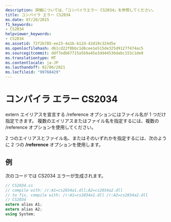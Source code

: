 ```yaml
---
description: 詳細については、「コンパイラエラー CS2034」を参照してください。
title: コンパイラ エラー CS2034
ms.date: 07/20/2015
f1_keywords:
- CS2034
helpviewer_keywords:
- CS2034
ms.assetid: 72f2b785-ee23-4a1b-b12d-42d19c324d5e
ms.openlocfilehash: d61cd22f0bbc1d6cee1e515de325d9127f474ac5
ms.sourcegitcommit: ddf7edb67715a5b9a45e3dd44536dabc153c1de0
ms.translationtype: MT
ms.contentlocale: ja-JP
ms.lasthandoff: 02/06/2021
ms.locfileid: "99768429"
---
```

# <a name="compiler-error-cs2034"></a>コンパイラ エラー CS2034

extern エイリアスを宣言する /reference オプションにはファイル名が 1 つだけ指定できます。 複数のエイリアスまたはファイル名を指定するには、複数の /reference オプションを使用してください。  
  
 2 つのエイリアスとファイル名、またはそのいずれかを指定するには、次のように 2 つの **/reference** オプションを使用します。  
  
## <a name="example"></a>例  

 次のコードでは CS2034 エラーが生成されます。  
  
```csharp  
// CS2034.cs  
// compile with: /r:A1=cs2034a1.dll;A2=cs2034a2.dll  
// to fix, compile with: /r:A1=cs2034a1.dll /r:A2=cs2034a2.dll  
// CS2034  
extern alias A1;  
extern alias A2;  
using System;  
```
